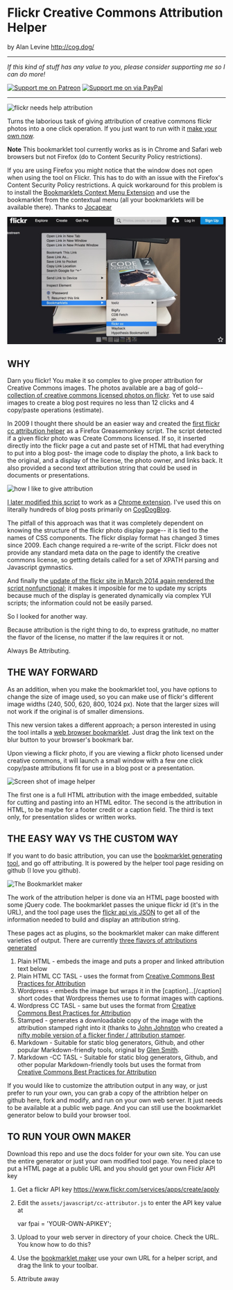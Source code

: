 # Flickr Creative Commons Attribution Helper

by Alan Levine http://cog.dog/


-----
*If this kind of stuff has any value to you, please consider supporting me so I can do more!*

[![Support me on Patreon](http://cogdog.github.io/images/badge-patreon.png)](https://patreon.com/cogdog) [![Support me on via PayPal](http://cogdog.github.io/images/badge-paypal.png)](https://paypal.me/cogdog)

----- 


![flickr needs help attribution](docs/images/flickr-cc-logo.jpg "cc logo")

Turns the laborious task of giving attribution of creative commons flickr photos into a one click operation. If you just want to run with it [make your own now](http://cogdog.github.io/flickr-cc-helper/).

**Note** This bookmarklet tool currently works as is in Chrome and Safari web browsers but not Firefox (do to Content Security Policy restrictions).

If you are using Firefox you might notice that the window does not open when using the tool on Flickr. This has to do with an issue with the Firefox's Content Security Policy restrictions. A quick workaround for this problem is to install the [Bookmarklets Context Menu Extension](https://addons.mozilla.org/en-US/firefox/addon/bookmarklets-context-menu/) and use the bookmarklet from the contextual menu (all your bookmarklets will be available there). Thanks to [Jocapear](https://github.com/Jocapear)

![using in firefox from contextual menu](docs/images/firefox-helper.jpg "using in firefox from contextual menu")



## WHY


Darn you flickr! You make it so complex to give proper attribution for Creative Commons images. The photos available are a bag of gold-- [collection of creative commons licensed photos on flickr](http://flickr.com/creativecommon). Yet to use said images to create a blog post requires no less than 12 clicks and 4 copy/paste operations (estimate).

In 2009 I thought there should be an easier way and created the [first flickr cc attribution helper](http://userscripts.org/scripts/show/49395) as a Firefox Greasemonkey script.  The script detected if a given flickr photo was Create Commons licensed. If so, it inserted directly into the flickr page a cut and paste set of HTML that had everything to put into a blog post- the image code to display the photo, a link back to the original, and a display of the license, the photo owner, and links back.  It also provided a second text attribution string that could be used in documents or presentations.

![how I like to give attribution](docs/images/cc-attribution-example.jpg "cc logo")

[I later modified this script](http://cogdogblog.com/flickr-cc-helper/) to work as a [Chrome extension](https://chrome.google.com/webstore/detail/flickr-cc-attribution-hel/gcnphdhkhoepofbahkgfifigellgklbp). I've used this on literally hundreds of blog posts primarily on [CogDogBlog](http://cogdogblog.com/).

The pitfall of this approach was that it was completely dependent on knowing the structure of the flickr photo display page-- it is tied to the names of CSS  components. The flickr display format has changed 3 times since 2009.  Each change required a re-write of the script. Flickr does not provide any standard meta data on the page to identify the creative commons license, so getting details called for a set of XPATH parsing and Javascript gymnastics.
			
And finally the [update of the flickr site in March 2014 again rendered the script nonfunctional](http://cogdogblog.com/2014/03/26/new-flickr-trashes-creative-commons-attribution-helper/); it makes it imposible for me to update my scripts because much of the display is generated dynamically via complex YUI scripts; the information could not be easily parsed.

So I looked for another way.

Because attribution is the right thing to do, to express gratitude, no matter the flavor of the license, no matter if the law requires it or not.

Always Be Attributing.
	
## THE WAY FORWARD

As an addition, when you make the bookmarklet tool, you have options to change the size of image used, so you can make use of flickr's different image widths (240, 500, 620, 800, 1024 px). Note that the larger sizes will not work if the original is of smaller dimensions.

This new version takes a different approach; a person interested  in using the tool intalls a [web browser bookmarklet](http://en.wikipedia.org/wiki/Bookmarklet). Just drag the link text on the blur button to your browser's bookmark bar.

Upon viewing a flickr photo, if you are viewing a flickr photo licensed under creative commons, it will launch a small window with a few one click copy/paste attributions fit for use in a blog post or a presentation.

![Screen shot of image helper](docs/images/flickr-cc-helper-in-action.jpg "Example")

The first one is a full HTML attribution with the image embedded, suitable for cutting and pasting into an HTML editor. The second is the attribution in HTML, to be maybe for a footer credit or a caption field. The third is text only, for presentation slides or written works.

THE EASY WAY VS THE CUSTOM WAY
-----

If you want to do basic attribution, you can use the [bookmarklet generating tool](http://cogdog.github.io/flickr-cc-helper/), and go off attributing.  It is powered by the helper tool page residing on github (I love you github).

![The Bookmarklet maker](docs/images/cc-helper-maker.jpg "The Maker")

The work of the attribution helper is done via an HTML page boosted with some jQuery code. The bookmarklet passes the unique flickr id (it's in the URL), and the tool page uses the [flickr api vis JSON](https://www.flickr.com/services/api/response.json.html) to get all of the information needed to build and display an attribution string.

These pages act as plugins, so the bookmarklet maker can make different varieties of output. There are currently [three flavors of attributions generated](http://cogdog.github.io/flickr-cc-helper/flavors.html)

1. Plain HTML - embeds the image and puts a proper and linked attribution text below
2. Plain HTML CC TASL - uses the format from [Creative Commons Best Practices for Attribution](https://wiki.creativecommons.org/wiki/Best_practices_for_attribution)
3. Wordpress - embeds the image but wraps it in the [caption]...[/caption] short codes that Wordpress themes use to format images with captions.
4. Wordpress CC TASL - same but uses the format from [Creative Commons Best Practices for Attribution](https://wiki.creativecommons.org/wiki/Best_practices_for_attribution)
5. Stamped - generates a downloadable copy of the image with the attribution stamped right into it (thanks to [John Johnston](http://johnjohnston.info) who created a [nifty mobile version of a flicker finder / attribution stamper](http://johnjohnston.info/flickrcctouch/).
6. Markdown - Suitable for static blog generators, Github, and other popular Markdown-friendly tools, original by [Glen Smith](http://blogs.bytecode.com.au/glen).
7. Markdown -CC TASL - Suitable for static blog generators, Github, and other popular Markdown-friendly tools  but uses the format from [Creative Commons Best Practices for Attribution](https://wiki.creativecommons.org/wiki/Best_practices_for_attribution)
			
If you would like to customize the attribution output in any way, or just prefer to run your own,  you can grab a copy of the attribtion helper on github here, fork and modify, and run on your own web server. It just needs to be available at a public web page. And you can still use the bookmarklet generator below to build your browser tool.

## TO RUN YOUR OWN MAKER


Download this repo and use the docs folder for your own site. You can use the entire generator or just your own modified tool page. You need place to put a HTML page at a public URL and you should get your own Flickr API key 

1. Get a flickr API key https://www.flickr.com/services/apps/create/apply
2. Edit the `assets/javascript/cc-attributor.js` to enter the API key value at

	var fpai = 'YOUR-OWN-APIKEY';

3. Upload to your web server in directory of your choice.  Check the URL. You know how to do this?
4. Use the [bookmarklet maker](http://cogdog.github.io/flickr-cc-helper/) use your own URL for a helper script, and drag the link to your toolbar.
5. Attribute away
